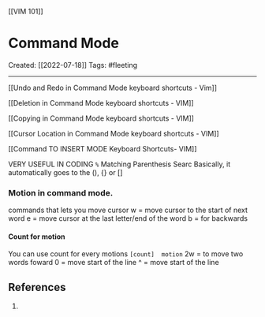 [[VIM 101]]

# Command Mode
Created:  [[2022-07-18]]
Tags: #fleeting 

---
[[Undo and Redo in Command Mode keyboard shortcuts - Vim]]

[[Deletion in Command Mode keyboard shortcuts - VIM]]

[[Copying in Command Mode keyboard shortcuts - VIM]]

[[Cursor Location in Command Mode keyboard shortcuts - VIM]] 

[[Command TO INSERT MODE Keyboard Shortcuts- VIM]]






VERY USEFUL IN CODING
`%`
Matching Parenthesis Searc
Basically, it automatically goes to the (), {} or []

### Motion in command mode.
commands that lets you move cursor
w = move cursor to the start of next word
e = move cursor at the last letter/end of the word
b = for backwards

#### Count for motion 
You can use count for every motions
`[count]  motion`
2w = to move two words foward
0 = move start of the line 
^ = move start of the line












## References
1. 